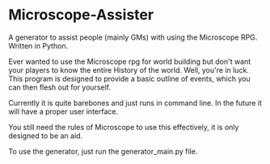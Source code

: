 # Microscope-Assister
A generator to assist people (mainly GMs) with using the Microscope RPG. Written in Python.

Ever wanted to use the Microscope rpg for world building but don't want your players to know the entire History of the world. Well, you're in luck. This program is designed to provide a basic outline of events, which you can then flesh out for yourself.  

Currently it is quite barebones and just runs in command line. In the future it will have a proper user interface.

You still need the rules of Microscope to use this effectively, it is only designed to be an aid.

To use the generator, just run the generator_main.py file.
